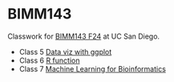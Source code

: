 # BIMM143
Classwork for [BIMM143 F24](https://bioboot.github.io/bimm143_F24/) at UC San Diego.

- Class 5 [Data viz with ggplot](https://github.com/sabrinayujiewu/bimm143/blob/main/class05/class05.pdf)
- Class 6 [R function](https://github.com/sabrinayujiewu/bimm143/blob/main/class06/class06.pdf)
- Class 7 [Machine Learning for Bioinformatics](https://github.com/sabrinayujiewu/bimm143/blob/main/class07/class07.pdf)
